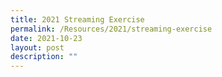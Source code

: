 ```yaml
---
title: 2021 Streaming Exercise
permalink: /Resources/2021/streaming-exercise
date: 2021-10-23
layout: post
description: ""
---
```

